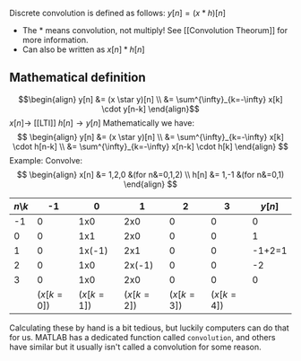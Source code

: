 Discrete convolution is defined as follows: $y[n] = (x*h)[n]$
- The $*$ means convolution, not multiply! See [[Convolution Theorum]] for more information.
- Can also be written as $x[n]*h[n]$

## Mathematical definition
$$\begin{align}
	y[n] &= (x \star y)[n] \\
	&= \sum^{\infty}_{k=-\infty} x[k] \cdot y[n-k]
\end{align}$$
$x[n] \rightarrow$ [[LTI]] $h[n] \rightarrow y[n]$
Mathematically we have:
$$
\begin{align}
	y[n] &= (x \star y)[n] \\
	     &= \sum^{\infty}_{k=-\infty} x[k]   \cdot h[n-k] \\
	     &= \sum^{\infty}_{k=-\infty} x[n-k] \cdot h[k]
\end{align}
$$
Example: Convolve:
$$
\begin{align}
	x[n] &= 1,2,0 &(for n&=0,1,2) \\
	h[n] &= 1,-1  &(for n&=0,1)
\end{align}
$$

| $n$\\$k$ | -1         | 0          | 1          | 2          | 3          | $y[n]$ |
| -------- | ---------- | ---------- | ---------- | ---------- | ---------- | ------ |
| -1       | 0          | 1x0        | 2x0        | 0          | 0          | 0      |
| 0        | 0          | 1x1        | 2x0        | 0          | 0          | 1      |
| 1        | 0          | 1x(-1)     | 2x1        | 0          | 0          | -1+2=1 |
| 2        | 0          | 1x0        | 2x(-1)     | 0          | 0          | -2     |
| 3        | 0          | 1x0        | 2x0        | 0          | 0          | 0      |
|          | ($x[k=0]$) | ($x[k=1]$) | ($x[k=2]$) | ($x[k=3]$) | ($x[k=4]$) |        |
Calculating these by hand is a bit tedious, but luckily computers can do that for us. MATLAB has a dedicated function called `convolution`, and others have similar but it usually isn't called a convolution for some reason.

